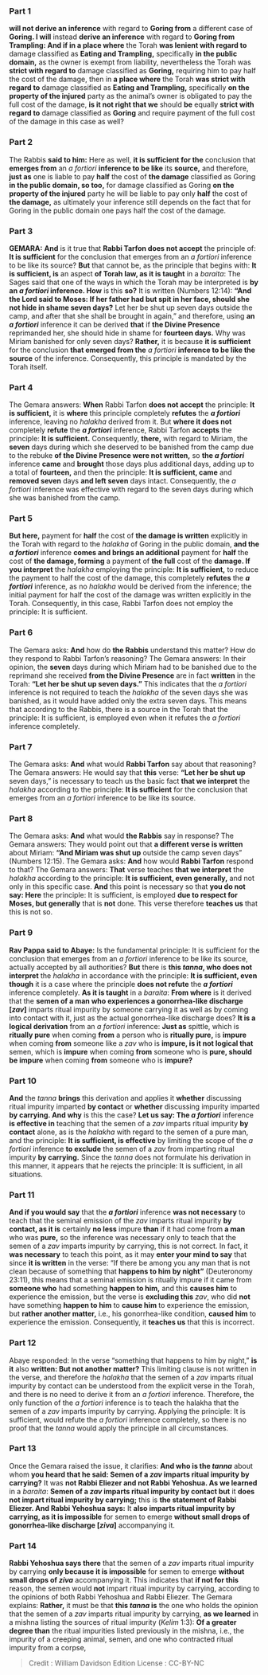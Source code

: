 
### Part 1
<b>will not derive an inference</b> with regard to <b>Goring from</b> a different case of <b>Goring. I will</b> instead <b>derive an inference</b> with regard to <b>Goring from Trampling: And if in a place where</b> the Torah <b>was lenient with regard to</b> damage classified as <b>Eating and Trampling,</b> specifically <b>in the public domain,</b> as the owner is exempt from liability, nevertheless the Torah was <b>strict with regard to</b> damage classified as <b>Goring,</b> requiring him to pay half the cost of the damage, then in <b>a place where</b> the Torah <b>was strict with regard to</b> damage classified as <b>Eating and Trampling,</b> specifically <b>on the property of the injured</b> party as the animal’s owner is obligated to pay the full cost of the damage, <b>is it not right that we</b> should <b>be</b> equally <b>strict with regard to</b> damage classified as <b>Goring</b> and require payment of the full cost of the damage in this case as well?

### Part 2
The Rabbis <b>said to him:</b> Here as well, <b>it is sufficient for the</b> conclusion that <b>emerges from</b> an <i>a fortiori</i> <b>inference to be like</b> its <b>source,</b> and therefore, <b>just as</b> one is liable to pay <b>half</b> the cost of <b>the damage</b> classified as Goring <b>in the public domain, so too,</b> for damage classified as Goring <b>on the property of the injured</b> party he will be liable to pay only <b>half</b> the cost of <b>the damage,</b> as ultimately your inference still depends on the fact that for Goring in the public domain one pays half the cost of the damage.

### Part 3
<strong>GEMARA:</strong> <b>And</b> is it true that <b>Rabbi Tarfon does not accept</b> the principle of: <b>It is sufficient</b> for the conclusion that emerges from an <i>a fortiori</i> inference to be like its source? <b>But</b> that cannot be, as the principle that begins with: <b>It is sufficient, is</b> an aspect <b>of Torah law, as it is taught</b> in a <i>baraita</i>: The Sages said that one of the ways in which the Torah may be interpreted is <b>by an <i>a fortiori</i> inference. How</b> is this <b>so?</b> It is written (Numbers 12:14): <b>“And the Lord said to Moses: If her father had but spit in her face, should she not hide in shame seven days?</b> Let her be shut up seven days outside the camp, and after that she shall be brought in again,” and therefore, using <b>an <i>a fortiori</i></b> inference it can be derived <b>that</b> if <b>the Divine Presence</b> reprimanded her, she should hide in shame for <b>fourteen days.</b> Why was Miriam banished for only seven days? <b>Rather,</b> it is because <b>it is sufficient</b> for the conclusion <b>that emerged from the</b> <i>a fortiori</i> <b>inference to be like the source</b> of the inference. Consequently, this principle is mandated by the Torah itself.

### Part 4
The Gemara answers: <b>When</b> Rabbi Tarfon <b>does not accept</b> the principle: <b>It is sufficient,</b> it is <b>where</b> this principle completely <b>refutes</b> the <b><i>a fortiori</i></b> inference, leaving no <i>halakha</i> derived from it. But <b>where it does not</b> completely <b>refute</b> the <b><i>a fortiori</i></b> inference, Rabbi Tarfon <b>accepts</b> the principle: <b>It is sufficient.</b> Consequently, <b>there,</b> with regard to Miriam, the <b>seven</b> days during which she deserved to be banished from the camp due to the rebuke <b>of the Divine Presence were not written,</b> so <b>the <i>a fortiori</i></b> inference <b>came</b> and <b>brought</b> those days plus additional days, adding up to a total of <b>fourteen,</b> and then the principle: <b>It is sufficient, came</b> and <b>removed seven</b> days <b>and left seven</b> days intact. Consequently, the <i>a fortiori</i> inference was effective with regard to the seven days during which she was banished from the camp.

### Part 5
<b>But here,</b> payment for <b>half</b> the cost of <b>the damage is written</b> explicitly in the Torah with regard to the <i>halakha</i> of Goring in the public domain, <b>and the <i>a fortiori</i></b> inference <b>comes and brings an additional</b> payment for <b>half</b> the cost of <b>the damage, forming</b> a payment of <b>the full</b> cost of the <b>damage. If you interpret</b> the <i>halakha</i> employing the principle: <b>It is sufficient,</b> to reduce the payment to half the cost of the damage, this completely <b>refutes</b> the <b><i>a fortiori</i></b> inference, as no <i>halakha</i> would be derived from the inference; the initial payment for half the cost of the damage was written explicitly in the Torah. Consequently, in this case, Rabbi Tarfon does not employ the principle: It is sufficient.

### Part 6
The Gemara asks: <b>And</b> how do <b>the Rabbis</b> understand this matter? How do they respond to Rabbi Tarfon’s reasoning? The Gemara answers: In their opinion, the <b>seven</b> days during which Miriam had to be banished due to the reprimand she received <b>from the Divine Presence</b> are in fact <b>written</b> in the Torah: <b>“Let her be shut up seven days.”</b> This indicates that the <i>a fortiori</i> inference is not required to teach the <i>halakha</i> of the seven days she was banished, as it would have added only the extra seven days. This means that according to the Rabbis, there is a source in the Torah that the principle: It is sufficient, is employed even when it refutes the <i>a fortiori</i> inference completely.

### Part 7
The Gemara asks: <b>And</b> what would <b>Rabbi Tarfon</b> say about that reasoning? The Gemara answers: He would say that <b>this</b> verse: <b>“Let her be shut up</b> seven days,” is necessary to teach us the basic fact <b>that we interpret</b> the <i>halakha</i> according to the principle: <b>It is sufficient</b> for the conclusion that emerges from an <i>a fortiori</i> inference to be like its source.

### Part 8
The Gemara asks: <b>And</b> what would <b>the Rabbis</b> say in response? The Gemara answers: They would point out that <b>a different verse is written</b> about Miriam: <b>“And Miriam was shut up</b> outside the camp seven days” (Numbers 12:15). The Gemara asks: <b>And</b> how would <b>Rabbi Tarfon</b> respond to that? The Gemara answers: <b>That</b> verse teaches <b>that we interpret</b> the <i>halakha</i> according to the principle: <b>It is sufficient, even generally,</b> and not only in this specific case. <b>And</b> this point is necessary so that <b>you do not say: Here</b> the principle: It is sufficient, is employed <b>due to respect for Moses, but generally</b> that is <b>not</b> done. This verse therefore <b>teaches us</b> that this is not so.

### Part 9
<b>Rav Pappa said to Abaye:</b> Is the fundamental principle: It is sufficient for the conclusion that emerges from an <i>a fortiori</i> inference to be like its source, actually accepted by all authorities? <b>But</b> there is <b>this <i>tanna</i>, who does not interpret</b> the <i>halakha</i> in accordance with the principle: <b>It is sufficient, even though</b> it is a case where the principle <b>does not refute</b> the <b><i>a fortiori</i></b> inference completely. <b>As it is taught</b> in a <i>baraita</i>: <b>From where</b> is it derived that the <b>semen of a man who experiences a gonorrhea-like discharge [<i>zav</i>]</b> imparts ritual impurity by someone carrying it as well as by coming into contact with it, just as the actual gonorrhea-like discharge does? <b>It is a logical derivation</b> from an <i>a fortiori</i> inference: <b>Just as</b> spittle, which is <b>ritually pure</b> when coming <b>from</b> a person who is <b>ritually pure,</b> is <b>impure</b> when coming <b>from</b> someone like a <i>zav</i> who is <b>impure, is it not logical that</b> semen, which is <b>impure</b> when coming <b>from</b> someone who is <b>pure, should be impure</b> when coming <b>from</b> someone who is <b>impure?</b>

### Part 10
<b>And</b> the <i>tanna</i> <b>brings</b> this derivation and applies it <b>whether</b> discussing ritual impurity imparted <b>by contact</b> or <b>whether</b> discussing impurity imparted <b>by carrying. And why</b> is this the case? <b>Let us say: The <i>a fortiori</i></b> inference <b>is effective in</b> teaching that the semen of a <i>zav</i> imparts ritual impurity <b>by contact</b> alone, as is the <i>halakha</i> with regard to the semen of a pure man, and the principle: <b>It is sufficient, is effective</b> by limiting the scope of the <i>a fortiori</i> inference <b>to exclude</b> the semen of a <i>zav</i> from imparting ritual impurity <b>by carrying.</b> Since the <i>tanna</i> does not formulate his derivation in this manner, it appears that he rejects the principle: It is sufficient, in all situations.

### Part 11
<b>And if you would say</b> that the <b><i>a fortiori</i></b> inference <b>was not necessary</b> to teach that the seminal emission of the <i>zav</i> imparts ritual impurity <b>by contact, as it is</b> certainly <b>no less</b> impure <b>than</b> if it had come from <b>a man</b> who was <b>pure,</b> so the inference was necessary only to teach that the semen of a <i>zav</i> imparts impurity by carrying, this is not correct. In fact, it <b>was necessary</b> to teach this point, as it may <b>enter your mind to say</b> that since <b>it is written</b> in the verse: “If there be among you any man that is not clean because of something that <b>happens to him by night”</b> (Deuteronomy 23:11), this means that a seminal emission is ritually impure if it came from <b>someone who</b> had something <b>happen to him,</b> and this <b>causes him</b> to experience the emission, but the verse is <b>excluding this</b> <i>zav</i>, who did <b>not</b> have something <b>happen to him</b> to <b>cause him</b> to experience the emission, but <b>rather another matter,</b> i.e., his gonorrhea-like condition, <b>caused him</b> to experience the emission. Consequently, it <b>teaches us</b> that this is incorrect.

### Part 12
Abaye responded: In the verse “something that happens to him by night,” <b>is it</b> also <b>written: But not another matter?</b> This limiting clause is not written in the verse, and therefore the <i>halakha</i> that the semen of a <i>zav</i> imparts ritual impurity by contact can be understood from the explicit verse in the Torah, and there is no need to derive it from an <i>a fortiori</i> inference. Therefore, the only function of the <i>a fortiori</i> inference is to teach the halakha that the semen of a <i>zav</i> imparts impurity by carrying. Applying the principle: It is sufficient, would refute the <i>a fortiori</i> inference completely, so there is no proof that the <i>tanna</i> would apply the principle in all circumstances.

### Part 13
Once the Gemara raised the issue, it clarifies: <b>And who is the <i>tanna</i></b> about whom <b>you heard that he said: Semen of a <i>zav</i> imparts ritual impurity by carrying?</b> It was <b>not Rabbi Eliezer and not Rabbi Yehoshua. As we learned</b> in a <i>baraita</i>: <b>Semen of a <i>zav</i> imparts ritual impurity by contact but</b> it <b>does not impart ritual impurity by carrying;</b> this is <b>the statement of Rabbi Eliezer. And Rabbi Yehoshua says:</b> It <b>also imparts ritual impurity by carrying, as it is impossible</b> for semen to emerge <b>without small drops of gonorrhea-like discharge [<i>ziva</i>]</b> accompanying it.

### Part 14
<b>Rabbi Yehoshua says there</b> that the semen of a <i>zav</i> imparts ritual impurity by carrying <b>only because it is impossible</b> for semen to emerge <b>without small drops of <i>ziva</i></b> accompanying it. This indicates that <b>if not for this</b> reason, the semen would <b>not</b> impart ritual impurity by carrying, according to the opinions of both Rabbi Yehoshua and Rabbi Eliezer. The Gemara explains: <b>Rather,</b> it must be that <b>this <i>tanna</i> is</b> the one who holds the opinion that the semen of a <i>zav</i> imparts ritual impurity by carrying, <b>as we learned</b> in a mishna listing the sources of ritual impurity (<i>Kelim</i> 1:3): <b>Of a greater degree than</b> the ritual impurities listed previously in the mishna, i.e., the impurity of a creeping animal, semen, and one who contracted ritual impurity from a corpse,

>Credit : William Davidson Edition
>License : CC-BY-NC
